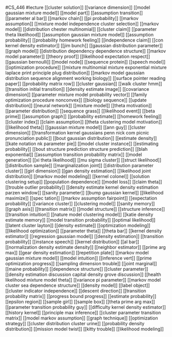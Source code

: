 #CS_446
#lecture
[[cluster solution]]
[[variance dimension]]
[[model gaussian mixture model]]
[[model part]]
[[assumption transition]]
[[parameter al bar]]
[[markov chain]]
[[pi probability]]
[[markov assumption]]
[[mixture model independence cluster selection]]
[[markov model]]
[[distribution chester multinomial]]
[[cluster claim]]
[[parameter theta likelihood]]
[[assumption gaussian mixture model]]
[[assumption probability]]
[[probability homework feeling]]
[[independence claim]]
[[con kernel density estimator]]
[[jim bunch]]
[[gaussian distribution parameter]]
[[graph model]]
[[distribution dependency dependence structure]]
[[markov model parameter]]
[[theory proof]]
[[likelihood expectation respect]]
[[gaussian bernoulli]]
[[model node]]
[[sequence protein]]
[[speech model]]
[[optimization procedure]]
[[mixture multinomial mixture exponential mixture laplace print principle plug distribution]]
[[markov model gaussian distribution sequence alignment working biology]]
[[surface pointer reading paper]]
[[probability matrix row]]
[[cluster gaussian]]
[[walk cluster hmm]]
[[transition initial transition]]
[[density estimate image]]
[[covariance dimension]]
[[parameter mixture model probability vector]]
[[family optimization procedure nonconvex]]
[[biology sequence]]
[[update distribution]]
[[neural network]]
[[mixture model]]
[[theta motivation]]
[[parameter distribution]]
[[sequence grass]]
[[likelihood event]]
[[beta prime]]
[[assumption graph]]
[[probability estimate]]
[[homework feeling]]
[[cluster index]]
[[claim assumption]]
[[theta clustering model motivation]]
[[likelihood theta]]
[[gaussian mixture model]]
[[ann guy]]
[[cluster dimension]]
[[transformation kernel gaussians penn nick com picnic pronunciation public]]
[[bout gaussian distribution]]
[[estimate density]]
[[kate notation nk parameter pie]]
[[model cluster instance]]
[[estimating probability]]
[[bout structure prediction structure prediction]]
[[blah exponential]]
[[assumption transition probability matrix]]
[[model generation]]
[[xi theta likelihood]]
[[mu sigma cluster]]
[[struct likelihood]]
[[distribution sample]]
[[marginalization joint]]
[[distribution parameter cluster]]
[[girl dimension]]
[[gan density estimation]]
[[likelihood joint distribution]]
[[markov model modeling]]
[[kernel colonel]]
[[solution clustering setup]]
[[population dependence]]
[[model loss]]
[[claim theta]]
[[trouble outlier probability]]
[[density estimate kernel density estimation parzen window]]
[[sanity parameter]]
[[bump gaussian kernel]]
[[likelihood maximize]]
[[spec tation]]
[[markov assumption fairpoint]]
[[expectation probability]]
[[variance cluster]]
[[clustering model]]
[[sanity memory]]
[[graph axis]]
[[transition matrix]]
[[model structure]]
[[structure inference]]
[[transition intuition]]
[[nature model clustering model]]
[[katie density estimate memory]]
[[model transition probability]]
[[optimal likelihood]]
[[latent cluster layton]]
[[density estimate]]
[[optimization modeling]]
[[likelihood optimization]]
[[parameter theta]]
[[theta bar]]
[[kernel density estimator]]
[[regression gaussian model]]
[[density estimation]]
[[transition probability]]
[[instance speech]]
[[kernel distribution]]
[[al bar]]
[[normalization density estimate density]]
[[neighbor estimator]]
[[prime arg max]]
[[gear density estimation]]
[[repetition plate]]
[[markov model gaussian mixture model]]
[[model intuition]]
[[inference vert]]
[[prime optimization progress]]
[[sampling dimension trouble]]
[[joint marginal]]
[[maine probability]]
[[dependence structure]]
[[cluster parameter]]
[[density estimation discussion capital density grove discussion]]
[[health likelihood mixture model theta]]
[[variance pi parameter]]
[[markov model cluster sea dependence structure]]
[[density model]]
[[label object]]
[[cluster indicator independence]]
[[descent direction]]
[[transition probability matrix]]
[[progress bound progress]]
[[estimate probability]]
[[epsilon region]]
[[sample girl]]
[[sample box]]
[[theta prime arg max]]
[[parameter transition probability guy]]
[[difficulty kernel density estimator]]
[[history kernel]]
[[principle max inference]]
[[cluster parameter transition matrix]]
[[model markov assumption]]
[[graph technique]]
[[optimization strategy]]
[[cluster distribution cluster urine]]
[[probability density distribution]]
[[mission model twist]]
[[kitty trouble]]
[[likelihood modeling]]
